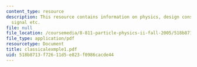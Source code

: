 ```yaml
---
content_type: resource
description: This resource contains information on physics, design considerations,
  signal etc.
file: null
file_location: /coursemedia/8-811-particle-physics-ii-fall-2005/518b8713f72611d5e823f0986cacde44_classicalexmple1.pdf
file_type: application/pdf
resourcetype: Document
title: classicalexmple1.pdf
uid: 518b8713-f726-11d5-e823-f0986cacde44
---
```

